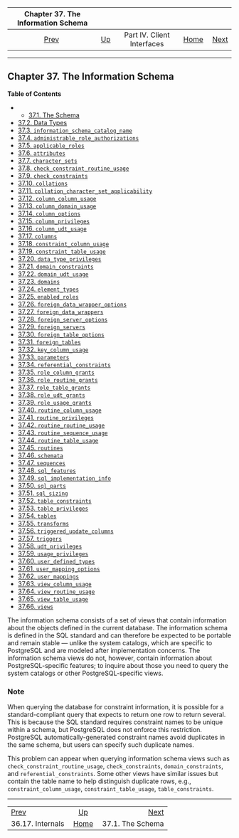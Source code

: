 

|       Chapter 37. The Information Schema      |                                                           |                            |                                                       |                                                    |
| :-------------------------------------------: | :-------------------------------------------------------- | :------------------------: | ----------------------------------------------------: | -------------------------------------------------: |
| [Prev](ecpg-develop.html "36.17. Internals")  | [Up](client-interfaces.html "Part IV. Client Interfaces") | Part IV. Client Interfaces | [Home](index.html "PostgreSQL 17devel Documentation") |  [Next](infoschema-schema.html "37.1. The Schema") |

***

## Chapter 37. The Information Schema

**Table of Contents**

  * *   [37.1. The Schema](infoschema-schema.html)
  * [37.2. Data Types](infoschema-datatypes.html)
  * [37.3. `information_schema_catalog_name`](infoschema-information-schema-catalog-name.html)
  * [37.4. `administrable_role_​authorizations`](infoschema-administrable-role-authorizations.html)
  * [37.5. `applicable_roles`](infoschema-applicable-roles.html)
  * [37.6. `attributes`](infoschema-attributes.html)
  * [37.7. `character_sets`](infoschema-character-sets.html)
  * [37.8. `check_constraint_routine_usage`](infoschema-check-constraint-routine-usage.html)
  * [37.9. `check_constraints`](infoschema-check-constraints.html)
  * [37.10. `collations`](infoschema-collations.html)
  * [37.11. `collation_character_set_​applicability`](infoschema-collation-character-set-applicab.html)
  * [37.12. `column_column_usage`](infoschema-column-column-usage.html)
  * [37.13. `column_domain_usage`](infoschema-column-domain-usage.html)
  * [37.14. `column_options`](infoschema-column-options.html)
  * [37.15. `column_privileges`](infoschema-column-privileges.html)
  * [37.16. `column_udt_usage`](infoschema-column-udt-usage.html)
  * [37.17. `columns`](infoschema-columns.html)
  * [37.18. `constraint_column_usage`](infoschema-constraint-column-usage.html)
  * [37.19. `constraint_table_usage`](infoschema-constraint-table-usage.html)
  * [37.20. `data_type_privileges`](infoschema-data-type-privileges.html)
  * [37.21. `domain_constraints`](infoschema-domain-constraints.html)
  * [37.22. `domain_udt_usage`](infoschema-domain-udt-usage.html)
  * [37.23. `domains`](infoschema-domains.html)
  * [37.24. `element_types`](infoschema-element-types.html)
  * [37.25. `enabled_roles`](infoschema-enabled-roles.html)
  * [37.26. `foreign_data_wrapper_options`](infoschema-foreign-data-wrapper-options.html)
  * [37.27. `foreign_data_wrappers`](infoschema-foreign-data-wrappers.html)
  * [37.28. `foreign_server_options`](infoschema-foreign-server-options.html)
  * [37.29. `foreign_servers`](infoschema-foreign-servers.html)
  * [37.30. `foreign_table_options`](infoschema-foreign-table-options.html)
  * [37.31. `foreign_tables`](infoschema-foreign-tables.html)
  * [37.32. `key_column_usage`](infoschema-key-column-usage.html)
  * [37.33. `parameters`](infoschema-parameters.html)
  * [37.34. `referential_constraints`](infoschema-referential-constraints.html)
  * [37.35. `role_column_grants`](infoschema-role-column-grants.html)
  * [37.36. `role_routine_grants`](infoschema-role-routine-grants.html)
  * [37.37. `role_table_grants`](infoschema-role-table-grants.html)
  * [37.38. `role_udt_grants`](infoschema-role-udt-grants.html)
  * [37.39. `role_usage_grants`](infoschema-role-usage-grants.html)
  * [37.40. `routine_column_usage`](infoschema-routine-column-usage.html)
  * [37.41. `routine_privileges`](infoschema-routine-privileges.html)
  * [37.42. `routine_routine_usage`](infoschema-routine-routine-usage.html)
  * [37.43. `routine_sequence_usage`](infoschema-routine-sequence-usage.html)
  * [37.44. `routine_table_usage`](infoschema-routine-table-usage.html)
  * [37.45. `routines`](infoschema-routines.html)
  * [37.46. `schemata`](infoschema-schemata.html)
  * [37.47. `sequences`](infoschema-sequences.html)
  * [37.48. `sql_features`](infoschema-sql-features.html)
  * [37.49. `sql_implementation_info`](infoschema-sql-implementation-info.html)
  * [37.50. `sql_parts`](infoschema-sql-parts.html)
  * [37.51. `sql_sizing`](infoschema-sql-sizing.html)
  * [37.52. `table_constraints`](infoschema-table-constraints.html)
  * [37.53. `table_privileges`](infoschema-table-privileges.html)
  * [37.54. `tables`](infoschema-tables.html)
  * [37.55. `transforms`](infoschema-transforms.html)
  * [37.56. `triggered_update_columns`](infoschema-triggered-update-columns.html)
  * [37.57. `triggers`](infoschema-triggers.html)
  * [37.58. `udt_privileges`](infoschema-udt-privileges.html)
  * [37.59. `usage_privileges`](infoschema-usage-privileges.html)
  * [37.60. `user_defined_types`](infoschema-user-defined-types.html)
  * [37.61. `user_mapping_options`](infoschema-user-mapping-options.html)
  * [37.62. `user_mappings`](infoschema-user-mappings.html)
  * [37.63. `view_column_usage`](infoschema-view-column-usage.html)
  * [37.64. `view_routine_usage`](infoschema-view-routine-usage.html)
  * [37.65. `view_table_usage`](infoschema-view-table-usage.html)
  * [37.66. `views`](infoschema-views.html)

The information schema consists of a set of views that contain information about the objects defined in the current database. The information schema is defined in the SQL standard and can therefore be expected to be portable and remain stable — unlike the system catalogs, which are specific to PostgreSQL and are modeled after implementation concerns. The information schema views do not, however, contain information about PostgreSQL-specific features; to inquire about those you need to query the system catalogs or other PostgreSQL-specific views.

### Note

When querying the database for constraint information, it is possible for a standard-compliant query that expects to return one row to return several. This is because the SQL standard requires constraint names to be unique within a schema, but PostgreSQL does not enforce this restriction. PostgreSQL automatically-generated constraint names avoid duplicates in the same schema, but users can specify such duplicate names.

This problem can appear when querying information schema views such as `check_constraint_routine_usage`, `check_constraints`, `domain_constraints`, and `referential_constraints`. Some other views have similar issues but contain the table name to help distinguish duplicate rows, e.g., `constraint_column_usage`, `constraint_table_usage`, `table_constraints`.

***

|                                               |                                                           |                                                    |
| :-------------------------------------------- | :-------------------------------------------------------: | -------------------------------------------------: |
| [Prev](ecpg-develop.html "36.17. Internals")  | [Up](client-interfaces.html "Part IV. Client Interfaces") |  [Next](infoschema-schema.html "37.1. The Schema") |
| 36.17. Internals                              |   [Home](index.html "PostgreSQL 17devel Documentation")   |                                   37.1. The Schema |
